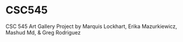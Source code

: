 # CSC545
CSC 545 Art Gallery Project by Marquis Lockhart, Erika Mazurkiewicz, Mashud Md, &amp; Greg Rodriguez
